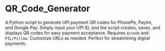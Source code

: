 # QR_Code_Generator
A Python script to generate UPI payment QR codes for PhonePe, Paytm, and Google Pay. Simply input your UPI ID, and the script creates, saves, and displays QR codes for easy payment acceptance. Requires `qrcode` and `PIL/Pillow`. Customize URLs as needed. Perfect for streamlining digital payments.

